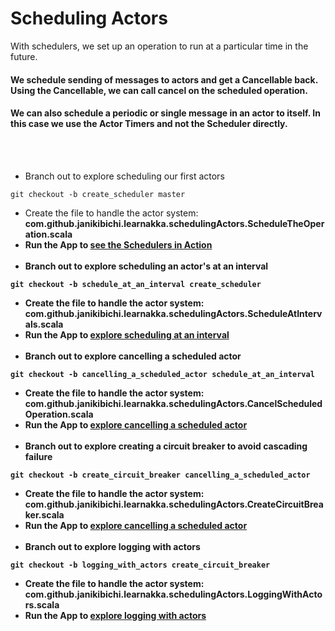 # Scheduling Actors
With schedulers, we set up an operation to run at a particular time in the future.

#### We schedule sending of messages to actors and get a Cancellable back. Using the Cancellable, we can call cancel on the scheduled operation.

#### We can also schedule a periodic or single message in an actor to itself. In this case we use the Actor Timers and not the Scheduler directly.
<br><br>
- Branch out to explore scheduling our first actors
````
git checkout -b create_scheduler master
````
- Create the file to handle the actor system: <b>com.github.janikibichi.learnakka.schedulingActors.ScheduleTheOperation.scala<b>
- Run the App to [see the Schedulers in Action](https://asciinema.org/a/wuZVNbRKY8p7YB5Dw8gPSCWKp)
<br><br>
- Branch out to explore scheduling an actor's at an interval
````
git checkout -b schedule_at_an_interval create_scheduler 
````
- Create the file to handle the actor system: <b>com.github.janikibichi.learnakka.schedulingActors.ScheduleAtIntervals.scala<b>
- Run the App to [explore scheduling at an interval](https://asciinema.org/a/8N8GbRgwQCuHWLkFNNOcxs9U4)
<br><br>
- Branch out to explore cancelling a scheduled actor
````
git checkout -b cancelling_a_scheduled_actor schedule_at_an_interval
````
- Create the file to handle the actor system: <b>com.github.janikibichi.learnakka.schedulingActors.CancelScheduledOperation.scala<b>
- Run the App to [explore cancelling a scheduled actor](https://asciinema.org/a/T2V4PKDkoQ4jmCJw0QfI0p2yb)
<br><br>
- Branch out to explore creating a circuit breaker to avoid cascading failure
````
git checkout -b create_circuit_breaker cancelling_a_scheduled_actor
````
- Create the file to handle the actor system: <b>com.github.janikibichi.learnakka.schedulingActors.CreateCircuitBreaker.scala<b>
- Run the App to [explore cancelling a scheduled actor](https://asciinema.org/a/mPZXC0CSSyFjWpsaKm2J7qosl)
<br><br>
- Branch out to explore logging with actors
````
git checkout -b logging_with_actors create_circuit_breaker 
````
- Create the file to handle the actor system: <b>com.github.janikibichi.learnakka.schedulingActors.LoggingWithActors.scala<b>
- Run the App to [explore logging with actors](https://asciinema.org/a/mPZXC0CSSyFjWpsaKm2J7qosl)